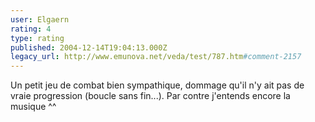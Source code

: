 ```yaml
---
user: Elgaern
rating: 4
type: rating
published: 2004-12-14T19:04:13.000Z
legacy_url: http://www.emunova.net/veda/test/787.htm#comment-2157
---
```

Un petit jeu de combat bien sympathique, dommage qu'il n'y ait pas de vraie progression (boucle sans fin...). Par contre j'entends encore la musique ^^